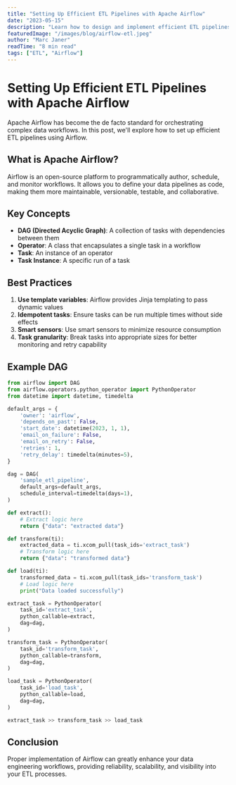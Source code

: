 ```yaml
---
title: "Setting Up Efficient ETL Pipelines with Apache Airflow"
date: "2023-05-15"
description: "Learn how to design and implement efficient ETL pipelines using Apache Airflow for data orchestration."
featuredImage: "/images/blog/airflow-etl.jpeg"
author: "Marc Janer"
readTime: "8 min read"
tags: ["ETL", "Airflow"]
---
```


# Setting Up Efficient ETL Pipelines with Apache Airflow

Apache Airflow has become the de facto standard for orchestrating complex data workflows. In this post, we'll explore how to set up efficient ETL pipelines using Airflow.

## What is Apache Airflow?

Airflow is an open-source platform to programmatically author, schedule, and monitor workflows. It allows you to define your data pipelines as code, making them more maintainable, versionable, testable, and collaborative.

## Key Concepts

- **DAG (Directed Acyclic Graph)**: A collection of tasks with dependencies between them
- **Operator**: A class that encapsulates a single task in a workflow
- **Task**: An instance of an operator
- **Task Instance**: A specific run of a task

## Best Practices

1. **Use template variables**: Airflow provides Jinja templating to pass dynamic values
2. **Idempotent tasks**: Ensure tasks can be run multiple times without side effects
3. **Smart sensors**: Use smart sensors to minimize resource consumption
4. **Task granularity**: Break tasks into appropriate sizes for better monitoring and retry capability

## Example DAG

```python
from airflow import DAG
from airflow.operators.python_operator import PythonOperator
from datetime import datetime, timedelta

default_args = {
    'owner': 'airflow',
    'depends_on_past': False,
    'start_date': datetime(2023, 1, 1),
    'email_on_failure': False,
    'email_on_retry': False,
    'retries': 1,
    'retry_delay': timedelta(minutes=5),
}

dag = DAG(
    'sample_etl_pipeline',
    default_args=default_args,
    schedule_interval=timedelta(days=1),
)

def extract():
    # Extract logic here
    return {"data": "extracted data"}

def transform(ti):
    extracted_data = ti.xcom_pull(task_ids='extract_task')
    # Transform logic here
    return {"data": "transformed data"}

def load(ti):
    transformed_data = ti.xcom_pull(task_ids='transform_task')
    # Load logic here
    print("Data loaded successfully")

extract_task = PythonOperator(
    task_id='extract_task',
    python_callable=extract,
    dag=dag,
)

transform_task = PythonOperator(
    task_id='transform_task',
    python_callable=transform,
    dag=dag,
)

load_task = PythonOperator(
    task_id='load_task',
    python_callable=load,
    dag=dag,
)

extract_task >> transform_task >> load_task
```

## Conclusion

Proper implementation of Airflow can greatly enhance your data engineering workflows, providing reliability, scalability, and visibility into your ETL processes.
